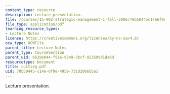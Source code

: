 ```yaml
---
content_type: resource
description: Lecture presentation.
file: /courses/15-902-strategic-management-i-fall-2006/70b50445c14e6f0e4959731d2066b5a1_custseg.pdf
file_type: application/pdf
learning_resource_types:
- Lecture Notes
license: https://creativecommons.org/licenses/by-nc-sa/4.0/
ocw_type: OCWFile
parent_title: Lecture Notes
parent_type: CourseSection
parent_uid: 6628e044-f916-9349-3bcf-923599d1da6d
resourcetype: Document
title: custseg.pdf
uid: 70b50445-c14e-6f0e-4959-731d2066b5a1
---
```

Lecture presentation.